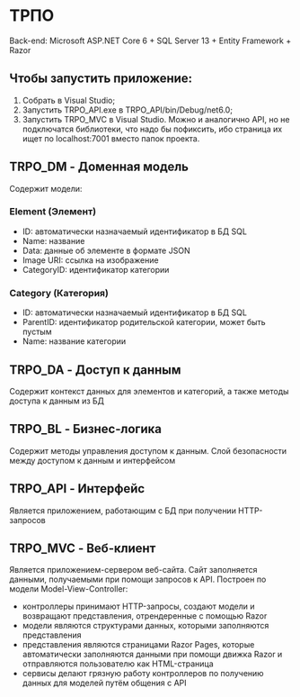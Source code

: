 # ТРПО
Back-end: Microsoft ASP.NET Core 6 + SQL Server 13 + Entity Framework + Razor

## Чтобы запустить приложение:
1. Собрать в Visual Studio;
2. Запустить TRPO_API.exe в TRPO_API/bin/Debug/net6.0;
3. Запустить TRPO_MVC в Visual Studio. Можно и аналогично API, но не подключатся библиотеки, что надо бы пофиксить, ибо страница их ищет по localhost:7001 вместо папок проекта.

## TRPO_DM - Доменная модель
Содержит модели:
### Element (Элемент)
- ID: автоматически назначаемый идентификатор в БД SQL
- Name: название
- Data: данные об элементе в формате JSON
- Image URI: ссылка на изображение
- CategoryID: идентификатор категории
### Category (Категория)
- ID: автоматически назначаемый идентификатор в БД SQL
- ParentID: идентификатор родительской категории, может быть пустым
- Name: название категории

## TRPO_DA - Доступ к данным
Содержит контекст данных для элементов и категорий, а также методы доступа к данным из БД

## TRPO_BL - Бизнес-логика
Содержит методы управления доступом к данным. Слой безопасности между доступом к данным и интерфейсом

## TRPO_API - Интерфейс
Является приложением, работающим с БД при получении HTTP-запросов

## TRPO_MVC - Веб-клиент
Является приложением-сервером веб-сайта. Сайт заполняется данными, получаемыми при помощи запросов к API. Построен по модели Model-View-Controller:
- контроллеры принимают HTTP-запросы, создают модели и возвращают представления, отрендеренные с помощью Razor
- модели являются структурами данных, которыми заполняются представления
- представления являются страницами Razor Pages, которые автоматически заполняются данными при помощи движка Razor и отправляются пользователю как HTML-страница
- сервисы делают грязную работу контроллеров по получению данных для моделей путём общения с API